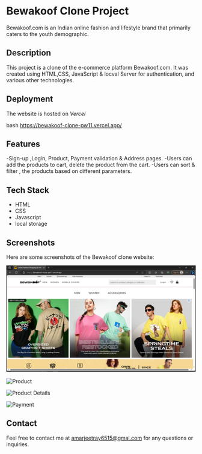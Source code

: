 

# Bewakoof Clone Project

Bewakoof.com is an Indian online fashion and lifestyle brand that primarily caters to the youth demographic.

## Description

This project is a clone of the e-commerce platform Bewakoof.com. It was created using HTML,CSS, JavaScript & locval Server for authentication, and various other technologies.

## Deployment

The website is hosted on *Vercel*

bash
  https://bewakoof-clone-pw11.vercel.app/


## Features

-Sign-up ,Login, Product, Payment validation & Address pages.
-Users can add the products to cart, delete the product from the cart.
-Users can sort & filter , the products based on different parameters.


## Tech Stack

- HTML
- CSS
- Javascript
- local storage


## Screenshots

Here are some screenshots of the Bewakoof clone website:

![Home Page](image/home.png)

![Product](images/product.png)

![Product Details](images/prod-desc.png)


![Payment](images/pay-gateway.png)



## Contact

Feel free to contact me at amarjeetray6515@gmai.com for any questions or inquiries.
